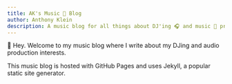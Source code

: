```yaml
---
title: AK's Music 🎵 Blog
author: Anthony Klein
description: A music blog for all things about DJ'ing 🎧 and music 🎹 production.
---
```


👋 Hey. Welcome to my music blog where I write about my DJing and audio production interests.

This music blog is hosted with GitHub Pages and uses Jekyll, a popular static site generator.
